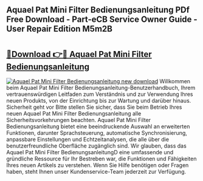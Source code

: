 ## Aquael Pat Mini Filter Bedienungsanleitung PDf Free Download - Part-eCB Service Owner Guide - User Repair Edition M5m2B

# <h2><a href="http://df3118.blite.top/?on=Aquael+Pat+Mini+Filter+Bedienungsanleitung">🔗Download 👉🔴 Aquael Pat Mini Filter Bedienungsanleitung</a></h2>

[![Aquael Pat Mini Filter Bedienungsanleitung new download](https://i.imgur.com/lujVjoI.png)](http://df3118.blite.top/?on=Aquael+Pat+Mini+Filter+Bedienungsanleitung)
Willkommen beim Aquael Pat Mini Filter Bedienungsanleitung-Benutzerhandbuch, Ihrem vertrauenswürdigen Leitfaden zum Verständnis und zur Verwendung Ihres neuen Produkts, von der Einrichtung bis zur Wartung und darüber hinaus. Sicherheit geht vor Bitte stellen Sie sicher, dass Sie beim Betrieb Ihres neuen Aquael Pat Mini Filter Bedienungsanleitung alle Sicherheitsvorkehrungen beachten. Aquael Pat Mini Filter Bedienungsanleitung bietet eine beeindruckende Auswahl an erweiterten Funktionen, darunter Sprachsteuerung, automatische Synchronisierung, anpassbare Einstellungen und Echtzeitanalysen, die alle über die benutzerfreundliche Oberfläche zugänglich sind. Wir glauben, dass das Aquael Pat Mini Filter BedienungsanleitungD eine umfassende und gründliche Ressource für Ihr Bestreben war, die Funktionen und Fähigkeiten Ihres neuen Artikels zu verstehen. Wenn Sie Hilfe benötigen oder Fragen haben, steht Ihnen unser Kundenservice-Team jederzeit zur Verfügung.

